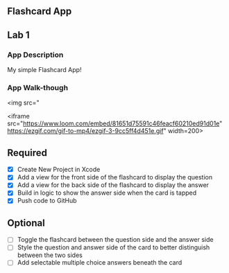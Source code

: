 ## Flashcard App

## Lab 1

### App Description
My simple Flashcard App!

### App Walk-though
<img src="<div style="position: relative; padding-bottom: 198.34710743801654%; height: 0;"><iframe src="https://www.loom.com/embed/81651d75591c46feacf60210ed91d01e" 
https://ezgif.com/gif-to-mp4/ezgif-3-9cc5ff4d451e.gif" width=200><br>

## Required
- [x] Create New Project in Xcode
- [x] Add a view for the front side of the flashcard to display the question
- [x] Add a view for the back side of the flashcard to display the answer
- [x] Build in logic to show the answer side when the card is tapped
- [x] Push code to GitHub

## Optional
- [ ] Toggle the flashcard between the question side and the answer side
- [ ] Style the question and answer side of the card to better distinguish between the two sides
- [ ] Add selectable multiple choice answers beneath the card
